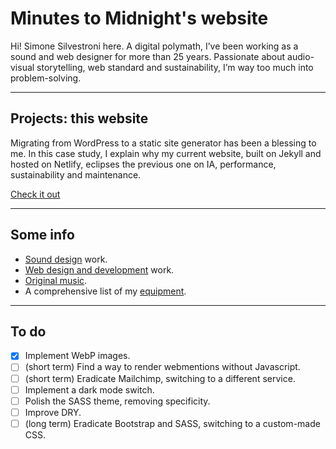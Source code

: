 # Minutes to Midnight's website

Hi! Simone Silvestroni here. A digital polymath, I’ve been working as a sound and web designer for more than 25 years.
Passionate about audio-visual storytelling, web standard and sustainability, I’m way too much into problem-solving.

---

## Projects: this website

Migrating from WordPress to a static site generator has been a blessing to me. In this case study, I explain why my current website, built on Jekyll and hosted on Netlify, eclipses the previous one on IA, performance, sustainability and maintenance.

[Check it out](https://minutestomidnight.co.uk/projects/web-design/minutes-to-midnight/)

---

## Some info

- [Sound design](https://minutestomidnight.co.uk/projects/#sound-design) work.
- [Web design and development](https://minutestomidnight.co.uk/projects/#web-design/) work.
- [Original music](https://minutestomidnight.co.uk/music/).
- A comprehensive list of my [equipment](https://minutestomidnight.co.uk/uses/).

---

## To do

- [x] Implement WebP images.
- [ ] (short term) Find a way to render webmentions without Javascript.
- [ ] (short term) Eradicate Mailchimp, switching to a different service.
- [ ] Implement a dark mode switch.
- [ ] Polish the SASS theme, removing specificity.
- [ ] Improve DRY.
- [ ] (long term) Eradicate Bootstrap and SASS, switching to a custom-made CSS.
